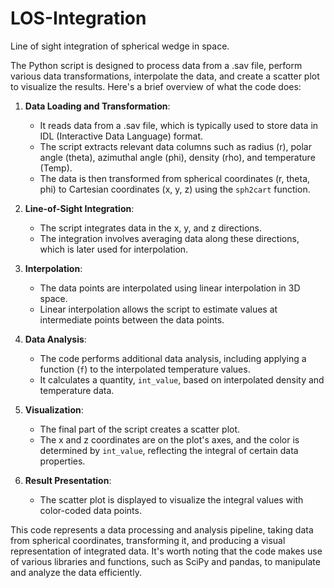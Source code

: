 # LOS-Integration
Line of sight integration of spherical wedge in space.

The Python script is designed to process data from a .sav file, perform various data transformations, interpolate the data, and create a scatter plot to visualize the results. Here's a brief overview of what the code does:

1. **Data Loading and Transformation**:
   - It reads data from a .sav file, which is typically used to store data in IDL (Interactive Data Language) format.
   - The script extracts relevant data columns such as radius (r), polar angle (theta), azimuthal angle (phi), density (rho), and temperature (Temp).
   - The data is then transformed from spherical coordinates (r, theta, phi) to Cartesian coordinates (x, y, z) using the `sph2cart` function.

2. **Line-of-Sight Integration**:
   - The script integrates data in the x, y, and z directions.
   - The integration involves averaging data along these directions, which is later used for interpolation.

3. **Interpolation**:
   - The data points are interpolated using linear interpolation in 3D space.
   - Linear interpolation allows the script to estimate values at intermediate points between the data points.

4. **Data Analysis**:
   - The code performs additional data analysis, including applying a function (`f`) to the interpolated temperature values.
   - It calculates a quantity, `int_value`, based on interpolated density and temperature data.

5. **Visualization**:
   - The final part of the script creates a scatter plot.
   - The x and z coordinates are on the plot's axes, and the color is determined by `int_value`, reflecting the integral of certain data properties.

6. **Result Presentation**:
   - The scatter plot is displayed to visualize the integral values with color-coded data points.

This code represents a data processing and analysis pipeline, taking data from spherical coordinates, transforming it, and producing a visual representation of integrated data. It's worth noting that the code makes use of various libraries and functions, such as SciPy and pandas, to manipulate and analyze the data efficiently.
